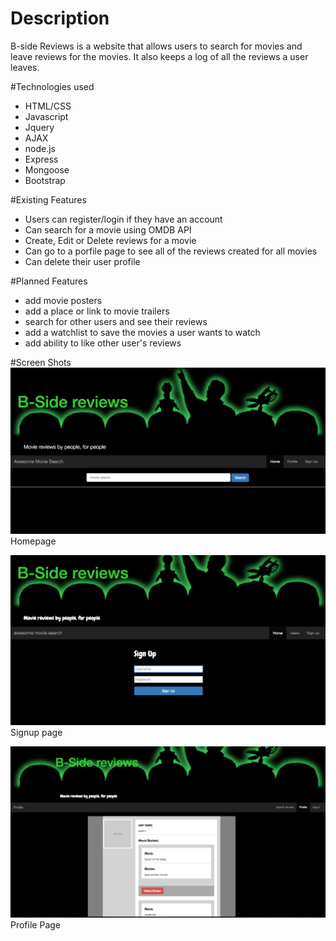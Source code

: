 
# Description
B-side Reviews is a website that allows users to search for movies and leave reviews for the movies. It also keeps a log of all the reviews a user leaves.

#Technologies used
* HTML/CSS
* Javascript
* Jquery
* AJAX
* node.js
* Express
* Mongoose
* Bootstrap

#Existing Features
* Users can register/login if they have an account
* Can search for a movie using OMDB API
* Create, Edit or Delete reviews for a movie
* Can go to a porfile page to see all of the reviews created for all movies
* Can delete their user profile

#Planned Features
* add movie posters
* add a place or link to movie trailers
* search for other users and see their reviews
* add a watchlist to save the movies a user wants to watch
* add ability to like other user's reviews
 
#Screen Shots
![Alt screenshot](https://github.com/chan-d/project_1/blob/master/public/images/ScreenShot_homepage.png?raw=true)
Homepage

![Alt screenshot](https://github.com/chan-d/project_1/blob/master/public/images/ScreenShot_sign_up_page.png?raw=true)
Signup page

![Alt screenshot](https://github.com/chan-d/project_1/blob/master/public/images/ScreenShot_profile.png?raw=true)
Profile Page
